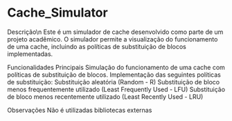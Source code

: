 # Cache_Simulator

Descrição\n
Este é um simulador de cache desenvolvido como parte de um projeto acadêmico. O simulador permite a visualização do funcionamento de uma cache, incluindo as políticas de substituição de blocos implementadas.

Funcionalidades Principais
Simulação do funcionamento de uma cache com políticas de substituição de blocos.
Implementação das seguintes políticas de substituição:
    Substituição aleatória (Random - R)
    Substituição de bloco menos frequentemente utilizado (Least Frequently Used - LFU)
    Substituição de bloco menos recentemente utilizado (Least Recently Used - LRU)

Observações
Não é utilizadas bibliotecas externas
